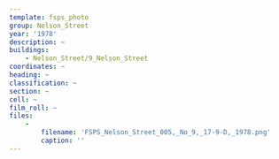 ```yaml
---
template: fsps_photo
group: Nelson_Street
year: '1978'
description: ~
buildings:
    - Nelson_Street/9_Nelson_Street
coordinates: ~
heading: ~
classification: ~
section: ~
cell: ~
film_roll: ~
files:
    -
        filename: 'FSPS_Nelson_Street_005,_No_9,_17-9-D,_1978.png'
        caption: ''
---
```

